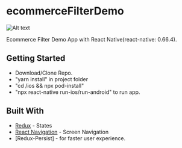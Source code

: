 # ecommerceFilterDemo

![Alt text](https://media.giphy.com/media/tVDKWi8CHXW6juedUl/giphy.gif)

Ecommerce Filter Demo App with React Native(react-native: 0.66.4).

## Getting Started

* Download/Clone Repo.
* "yarn install" in project folder
* "cd /ios && npx pod-install" 
* "npx react-native run-ios/run-android" to run app.



## Built With

* [Redux](https://redux.js.org/) - States
* [React Navigation](https://reactnavigation.org/) - Screen Navigation
* [Redux-Persist] - for faster user experience.

